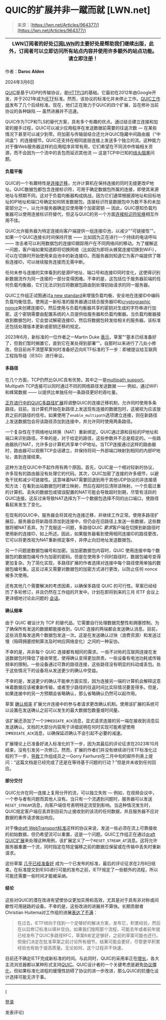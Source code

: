 <!--yml

category: 未分类

date: 2024-05-27 15:00:00

-->

# QUIC的扩展并非一蹴而就 [LWN.net]

> 来源：[https://lwn.net/Articles/964377/](https://lwn.net/Articles/964377/)

| **LWN订阅者的好处**[订阅LWN](/subscribe/)的主要好处是帮助我们继续出版，此外，订阅者可以立即访问所有站点内容并使用许多额外的站点功能。请立即注册！ |
| --- |

作者：**Daroc Alden**

2024年3月6日

[QUIC](https://zh.wikipedia.org/wiki/QUIC)是基于UDP的传输协议，是[HTTP/3](/Articles/814522)的基础。它最初在2012年由Google开发，并于2021年成为[IETF](https://www.ietf.org/)标准。然而，该协议的标准化并未停止工作。[QUIC工作组](https://quicwg.org/)发布了几个后续标准。现在，他们正在致力于QUIC的四个扩展，旨在修补当前协议的各种缺陷 — 虽然进展并不迅速。

QUIC作为TCP和TLS的替代方案，具有多个有趣的优点。通过结合建立连接和加密的握手过程，QUIC可以减少应用程序在发送数据前需要的往返次数 — 在某些情况下甚至可以减少到零。将加密与传输层结合还允许QUIC隐藏中间路由器（“中间盒”）的连接细节。QUIC还支持在相同底层连接上发送多个独立的流。这种能力对于像Web服务器这样的应用程序非常有用，它们希望在不同流中传输相关资源，而不会因为一个流中的丢包而延迟其他流 — 这是TCP中已知的[线头阻塞](https://zh.wikipedia.org/wiki/%E5%85%B3%E5%8D%A1%E9%98%BB%E6%96%AD)问题。

#### 负载平衡

QUIC的一个有趣特性是[连接迁移](https://www.rfc-editor.org/rfc/rfc9000.html#name-connection-migration)，允许计算机在保持连接的同时无缝更改IP地址。QUIC数据包都包含连接标识符，可用于确定数据包所属的连接，即使其来源地址与预期不同。这对于负载均衡器构成挑战，因为它们通常根据源地址和目标地址的IP地址和端口号确定如何转发数据包。连接标识符是数据包中为数不多的未加密部分之一，以允许服务器确定应使用哪个加密密钥 — 因此，QUIC感知负载均衡器可以使用连接标识符替代，但这与QUIC的另一个方面[连接标识符轮换](https://www.rfc-editor.org/rfc/rfc9000.html#name-privacy-implications-of-con)相互作用不佳。

QUIC允许服务器为特定连接向客户端提供一组连接ID池，以减少"<q>可链接性</q>"。如果一个QUIC连接长时间保持开放 —— 比如因为正在进行一个持续的电话呼叫 —— 攻击者可以利用数据包的连接ID跟踪用户在不同网络间的移动。为了缓解这一问题，客户端如果知道即将切换网络（比如因为即将从蜂窝连接切换到WiFi），可以在切换时开始使用来自池中的新连接ID。而服务器则知道它为客户端提供了哪些连接ID，可以继续服务连接而无需中断。

任何未参与连接的实体看到的是源IP地址、端口号和连接ID同时变化，这使得识别新数据流作为同一连接的一部分变得困难。不幸的是，这包括位于服务器前端的任何负载均衡器，它们无法识别应将数据包路由到处理初始请求的同一服务器。

QUIC工作组正试图通过[a new standard](https://quicwg.org/load-balancers/draft-ietf-quic-load-balancers.html)来增强负载均衡，安全地在连接ID中编码负载均衡信息。使用这一新标准的服务器通过结合服务器ID和[cryptographic nonce](https://en.wikipedia.org/wiki/Cryptographic_nonce)来创建连接ID，然后使用与负载均衡器共享的密钥对生成的字符串进行加密。这个密钥需要由配置系统的人员提供给服务器和负载均衡器。当负载均衡器接收到数据包时，它会尝试解密连接ID，然后将数据包转发给相关的服务器。该标准还包括处理版本更新或密钥迁移的规定。

2023年6月，新标准的一位作者之一Martin Duke [表示](https://mailarchive.ietf.org/arch/msg/quic/QBT4XU9NWVWRhmJA7ys61doCFHk/)，草案"<q>基本已经准备好了，但我们暂时搁置它，直到它在某处得到部署</q>"。自那时以来进行了几处小修改，但目前尚不清楚草案何时准备好迈向IETF标准的下一步：即被提议给互联网工程指导组（IESG）进行审议。

#### 多路径

在几个方面，TCP仍然比QUIC具有优势。其中之一是[multipath support](/Articles/544399)。Multipath TCP连接可以同时通过不同的网络路径发送数据 —— 例如，通过WiFi和蜂窝数据 —— 以提供比单独任何一条路径更好的吞吐量。

[正在进行中的QUIC多路径扩展](https://quicwg.org/multipath/draft-ietf-quic-multipath.html)将调整QUIC的连接迁移机制，允许同时使用多条路径。目前，当计算机开始在新路径上发送现有连接的数据包时，这被视为应该放弃之前的路径的信号。如果使用了`enable_multipath`选项建立连接，则在新路径上发送数据包会将该路径添加到连接中，并允许同时使用两条路径。

一个复杂性在于网络地址转换（NAT）重新绑定。QUIC通过源和目标的IP地址和端口来识别路径。不幸的是，对于给定的路径，这些参数并不总是稳定的。一些路由器执行NAT，允许多台计算机共享单个IP地址。当TCP连接通过这样的路由器时，路由器可以观察TCP会话建立，并保持将同一外部端口映射到相同的内部IP地址，直到连接结束。

这种方法在QUIC中不起作用有两个原因。首先，QUIC是一个相对较新的协议，许多现有的路由器没有处理它的代码。其次，QUIC加密了连接的许多细节，以避免干扰和减少可链接性。这意味着NAT需要回退到用于其他UDP协议的非连接感知方法：在看到出站数据包时建立映射，然后在超时后清除该映射。一个负载过重的计算机、丢失的数据包或错误配置的NAT可能会导致超时到期，尽管有活跃的QUIC连接。这反过来导致NAT选择为下一个数据包选择不同的出口端口，使路径看起来发生了变化。

在现有的QUIC中，服务器会将其视为连接迁移，并继续工作正常。使用多路径扩展后，服务器会将新路径添加到连接中，但仍会在旧路径上发送一些数据，这些数据将被NAT丢弃。为了克服这一问题，多路径QUIC *要求*客户端在切换到新路径时使用新的连接ID，如上所述。因此，如果服务器看到使用相同连接ID的路径更改，它可以将更改视为NAT重新绑定事件，并停止向旧地址发送数据包。

另一个问题是数据包编号和加密。当加密数据包内容时，QUIC 使用连接中每个数据包的数据包编号作为加密的密码。但是在使用多个同时路径时，数据包编号变得更加复杂。为了简化实现，多路径扩展的作者选择对连接中每个路径使用单独的数据包编号集。这反过来又需要对数据包的加密方式进行更改，以防止任何 nonce 被多次使用。

还有其他几个需要解决的考虑因素，以确保多路径 QUIC 的可行性。草案已经经历了多轮修订，并且仍然在工作组的开发中。计划在即将到来的三月 IETF 会议上更详细地讨论此问题的 [会话](https://datatracker.ietf.org/meeting/119/agenda.txt)。

#### 确认频率

由于 QUIC 被设计为 TCP 的替代品，它需要自行处理数据完整性和拥塞控制。为了确保所有发送的数据都能接收到，QUIC 连接的两端都会发送确认消息。目前，这些消息每发送两个数据包发送一次。这是在发送确认过快（浪费资源）和发送过慢（阻碍拥塞控制算法及时响应网络变化）之间的一种妥协。

不幸的是，并非每个 QUIC 连接都有相同的需求。一些不对称的互联网连接在发送数据包时降低了接收带宽，使得确认变得更加昂贵。一些设备有电池功耗或传输频率的限制。一些设备通过可靠的路径连接，这些路径没有明显的抖动或丢包。处于这些情况下的设备将从发送更少的确认中受益。

不幸的是，发送更少的确认不能单方面实现，因为连接另一端的计算机会解释这意味着数据应该被重新传输，或者至少路径的往返时间比实际情况要差得多。但是，如果连接中的另一方预期会省略确认，那么省略确认仍然可以起作用。

草案 [确认频率](https://quicwg.org/ack-frequency/draft-ietf-quic-ack-frequency.html) 扩展允许连接中的参与者请求更改确认机制。使用该扩展的系统可以设置在发送确认之前可以发生的最大数据包数量或时间量。

该扩展还添加了一个`IMMEDIATE_ACK`消息，显式请求连接的另一端在接收到消息后发送确认。文档的大部分内容用于详细说明在何时实现可能希望使用`IMMEDIATE_ACK`消息，以确保延迟确认不会引起不必要的减速。

扩展理论上已准备好进入标准化的下一步，因为其最后的评论征求在2023年10月结束，没有引发另一次修订。然而，扩展的作者们并没有继续进行IETF标准化过程的下一步，[导致](https://mailarchive.ietf.org/arch/msg/quic/Z5fBhljh2BL9X8C3AFInR3c3GBA/)工作组成员之一Gorry Fairhurst在二月中旬的邮件列表上提问：“这篇文档是已经完成了还是在等待基于问题的行动？”但是并未收到任何回应。

#### 部分交付

QUIC允许在同一连接上复用分开的流，可以独立失败 — 例如，在视频会议中，一个参与者有问题而其他人没有。当只有一个流遇到问题时，服务器可以发送`RESET_STREAM`消息，向客户端信号表明特定流受到影响。当这种情况发生时，QUIC规定客户端应丢弃到目前为止接收到的该流的任何数据，并且服务器不应对数据的重传请求做出响应。

对于像[draft WebTransport标准](https://datatracker.ietf.org/doc/html/draft-ietf-webtrans-http3-08)这样的协议来说，发送一些必须在流上可靠接收的初始数据，但仍希望流可以重置，这是一个问题。QUIC工作组正在通过[draft QUIC扩展](https://quicwg.org/reliable-stream-reset/draft-ietf-quic-reliable-stream-reset.html)来处理这种用例，该扩展定义了一个`RESET_STREAM_AT`消息。这将允许服务器重置一个流，同时指定在特定偏移之前的数据应保留或在传输中丢失时重新请求。

这份草案 [几乎已经准备好](https://datatracker.ietf.org/doc/draft-ietf-quic-reliable-stream-reset/) 成为一个已发布的标准，最后的评论征求在2月8日结束。在标准提交到IESG进行可能的发布之前，IETF规定了一些额外的流程，所以可能还需要一些时间才能被采纳。

#### 结论

这些对QUIC的潜在改进有望使协议更加实用和高效，尤其是对于具有非对称或间歇性可用链路的设备。不幸的是，这些改进的进展并不算快。长期贡献者Christian Huitema对工作组的进展[表达了不满](https://www.privateoctopus.com/2024/02/28/long-slow-path-to-quic-multipath.html)：

> 在过去，IETF倾向于找到一个足够好的解决方案，发布它，积累经验，然后在以后修订标准以填补空白。如果我们按照那个流程，可能去年或者前年就已经发布了QUIC多路径RFC，草案6肯定足够好，之前的草案可能也还行。但我们决定在批准草案之前讨论所有细节。结果可能会更好，尽管更早积累经验也有助于提高质量。无论如何，这个过程并不快速。

目前还不确定IETF完成新标准的时间。与此同时，QUIC的采用率正在[增长](https://pulse.internetsociety.org/technologies)，各大主流浏览器都以某种形式支持[QUIC](https://caniuse.com/http3)。QUIC设计者的一个关键考虑是避免[协议僵化](/Articles/745590)，但如果标准化进程的缓慢性妨碍了协议的进一步改进，那么QUIC的抗僵化设计选择可能无济于事。

* * *

(

[登录](https://lwn.net/Login/?target=/Articles/964377/)

发表评论)
